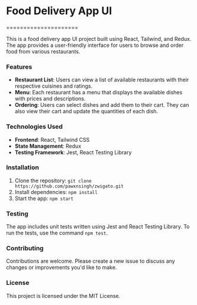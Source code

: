 # Food Delivery App UI
=====================

This is a food delivery app UI project built using React, Tailwind, and Redux. The app provides a user-friendly interface for users to browse and order food from various restaurants.

### Features
- **Restaurant List**: Users can view a list of available restaurants with their respective cuisines and ratings.
- **Menu**: Each restaurant has a menu that displays the available dishes with prices and descriptions.
- **Ordering**: Users can select dishes and add them to their cart. They can also view their cart and update the quantities of each dish.

### Technologies Used
- **Frontend**: React, Tailwind CSS
- **State Management**: Redux
- **Testing Framework**: Jest, React Testing Library

### Installation
1. Clone the repository: `git clone https://github.com/pawxnsingh/zwigato.git`
2. Install dependencies: `npm install`
3. Start the app: `npm start`

### Testing
The app includes unit tests written using Jest and React Testing Library. To run the tests, use the command `npm test`.

### Contributing
Contributions are welcome. Please create a new issue to discuss any changes or improvements you'd like to make.

### License
This project is licensed under the MIT License.
